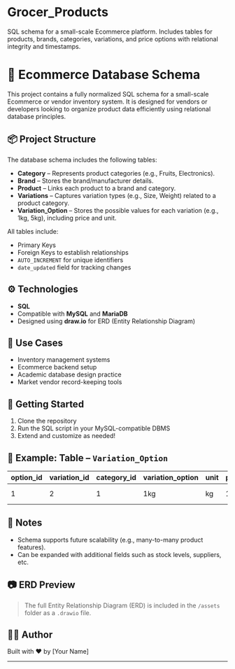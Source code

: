 # Grocer_Products
SQL schema for a small-scale Ecommerce platform. Includes tables for products, brands, categories, variations, and price options with relational integrity and timestamps.

# 🛒 Ecommerce Database Schema

This project contains a fully normalized SQL schema for a small-scale Ecommerce or vendor inventory system. It is designed for vendors or developers looking to organize product data efficiently using relational database principles.

## 📦 Project Structure

The database schema includes the following tables:

- **Category** – Represents product categories (e.g., Fruits, Electronics).
- **Brand** – Stores the brand/manufacturer details.
- **Product** – Links each product to a brand and category.
- **Variations** – Captures variation types (e.g., Size, Weight) related to a product category.
- **Variation_Option** – Stores the possible values for each variation (e.g., 1kg, 5kg), including price and unit.

All tables include:
- Primary Keys
- Foreign Keys to establish relationships
- `AUTO_INCREMENT` for unique identifiers
- `date_updated` field for tracking changes

## ⚙️ Technologies

- **SQL**
- Compatible with **MySQL** and **MariaDB**
- Designed using **draw.io** for ERD (Entity Relationship Diagram)

## 🧰 Use Cases

- Inventory management systems
- Ecommerce backend setup
- Academic database design practice
- Market vendor record-keeping tools

## 🚀 Getting Started

1. Clone the repository
2. Run the SQL script in your MySQL-compatible DBMS
3. Extend and customize as needed!

## 📂 Example: Table – `Variation_Option`

| option_id | variation_id | category_id | variation_option | unit | product_price | date_updated        |
|-----------|--------------|-------------|------------------|------|----------------|---------------------|
| 1         | 2            | 1           | 1kg              | kg   | 1000.00        | 2025-04-24 13:00:00 |

## 📌 Notes

- Schema supports future scalability (e.g., many-to-many product features).
- Can be expanded with additional fields such as stock levels, suppliers, etc.

## 📷 ERD Preview

> The full Entity Relationship Diagram (ERD) is included in the `/assets` folder as a `.drawio` file.

## 🧑‍💻 Author

Built with ❤️ by [Your Name]

---


